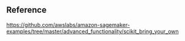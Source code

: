 ## Reference ##
https://github.com/awslabs/amazon-sagemaker-examples/tree/master/advanced_functionality/scikit_bring_your_own